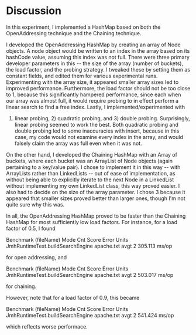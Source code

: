 # Discussion

In this experiment, I implemented a HashMap based on both the OpenAddressing technique and the Chaining technique.

I developed the OpenAddressing HashMap by creating an array of Node objects. A node object would be written to an index
in the array based on its hashCode value, assuming this index was not full. There were three primary developer parameters
in this -- the size of the array (number of buckets), the load factor, and the probing strategy. I tweaked these by
setting them as constant fields, and edited them for various experimental runs. Experimenting with the
array size, it appeared smaller array sizes led to improved performance. Furthermore, the load factor should not
be too close to 1, because this significantly hampered performance, since each when our array was almost full, it would
require probing to in effect perform a linear search to find a free index. Lastly, I implemented/experimented with
1) linear probing, 2) quadratic probing, and 3) double probing. Surprisingly, linear probing seemed to work the best.
Both quadratic probing and double probing led to some inaccuracies with insert, because in this case, my code would
not examine every index in the array, and would falsely claim the array was full even when it was not.

On the other hand, I developed the Chaining HashMap with an Array of buckets, where each bucket was an ArrayList of
Node objects (again pertaining to a key/value pair). I chose to implement it in this way -- with ArrayLists rather
than LinkedLists -- out of ease of implementation, as without being able to explicitly iterate to the next Node in
a LinkedList without implementing my own LinkedList class, this way proved easier. I also had to decide on the size
of the array parameter. I chose 3 because it appeared that smaller sizes proved better than larger ones, though I'm not
quite sure why this was. 

In all, the OpenAddressing HashMap proved to be faster than the Chaining HashMap for most sufficiently low load factors.
For instance, for a load factor of 0.5, I found

Benchmark                                                                 (fileName)  Mode  Cnt           Score   Error   Units
JmhRuntimeTest.buildSearchEngine                                          apache.txt  avgt    2         305.113           ms/op

for open addressing, and 

Benchmark                                                                 (fileName)  Mode  Cnt           Score   Error   Units
JmhRuntimeTest.buildSearchEngine                                          apache.txt  avgt    2         503.017           ms/op

for chaining.

However, note that for a load factor of 0.9, this became

Benchmark                                                                 (fileName)  Mode  Cnt           Score   Error   Units
JmhRuntimeTest.buildSearchEngine                                          apache.txt  avgt    2         541.424           ms/op

which reflects worse performace. 


